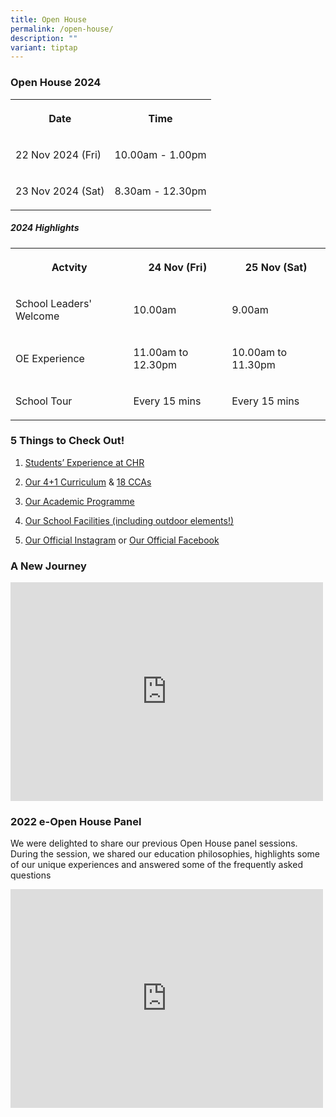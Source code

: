 ```yaml
---
title: Open House
permalink: /open-house/
description: ""
variant: tiptap
---
```

<h3>Open House 2024</h3>
<table style="minWidth: 50px">
<colgroup>
<col>
<col>
</colgroup>
<tbody>
<tr>
<th rowspan="1" colspan="1">
<p>Date</p>
</th>
<th rowspan="1" colspan="1">
<p>Time</p>
</th>
</tr>
<tr>
<td rowspan="1" colspan="1">
<p>22 Nov 2024 (Fri)</p>
</td>
<td rowspan="1" colspan="1">
<p>10.00am - 1.00pm</p>
</td>
</tr>
<tr>
<td rowspan="1" colspan="1">
<p>23 Nov 2024 (Sat)</p>
</td>
<td rowspan="1" colspan="1">
<p>8.30am - 12.30pm</p>
</td>
</tr>
</tbody>
</table>
<p></p>
<h5>2024 Highlights</h5>
<table style="minWidth: 75px">
<colgroup>
<col>
<col>
<col>
</colgroup>
<tbody>
<tr>
<th rowspan="1" colspan="1">
<p>Actvity</p>
</th>
<th rowspan="1" colspan="1">
<p>24 Nov (Fri)</p>
</th>
<th rowspan="1" colspan="1">
<p>25 Nov (Sat)</p>
</th>
</tr>
<tr>
<td rowspan="1" colspan="1">
<p>School Leaders' Welcome</p>
</td>
<td rowspan="1" colspan="1">
<p>10.00am</p>
</td>
<td rowspan="1" colspan="1">
<p>9.00am</p>
</td>
</tr>
<tr>
<td rowspan="1" colspan="1">
<p>OE Experience</p>
</td>
<td rowspan="1" colspan="1">
<p>11.00am to 12.30pm</p>
</td>
<td rowspan="1" colspan="1">
<p>10.00am to 11.30pm</p>
</td>
</tr>
<tr>
<td rowspan="1" colspan="1">
<p>School Tour</p>
</td>
<td rowspan="1" colspan="1">
<p>Every 15 mins</p>
</td>
<td rowspan="1" colspan="1">
<p>Every 15 mins</p>
</td>
</tr>
</tbody>
</table>
<h3>5 Things to Check Out!</h3>
<ol data-tight="true" class="tight">
<li>
<p><a href="/our-experience/chrianattributes/" rel="noopener noreferrer nofollow" target="_blank">Students’ Experience at CHR</a>
</p>
</li>
<li>
<p><a href="/our-experience/4plus1/" rel="noopener noreferrer nofollow" target="_blank">Our 4+1 Curriculum</a> &amp;
<a href="https://www.christchurchsec.moe.edu.sg/chr-experience/Co-Curricular-Activities/The-Boys-Brigade/" rel="noopener noreferrer nofollow" target="_blank">18 CCAs</a>
</p>
</li>
<li>
<p><a href="https://www.christchurchsec.moe.edu.sg/our-curriculum/Academic/english/" rel="noopener noreferrer nofollow" target="_blank">Our Academic Programme</a>
</p>
</li>
<li>
<p><a href="https://www.christchurchsec.moe.edu.sg/our-school/school-tour/" rel="noopener noreferrer nofollow" target="_blank">Our School Facilities (including outdoor elements!)</a>
</p>
</li>
<li>
<p><a href="https://www.instagram.com/christchurch.sec/" rel="noopener noreferrer nofollow" target="_blank">Our Official Instagram</a> or
<a href="https://www.facebook.com/ChristChurchSecSchool/" rel="noopener noreferrer nofollow" target="_blank">Our Official Facebook</a>
</p>
</li>
</ol>
<h3>A New Journey</h3>
<div class="iframe-wrapper">
<iframe height="350" width="500" allowfullscreen="true" frameborder="0" src="https://www.youtube.com/embed/i5EkHJ6a5Y0"></iframe>
</div>
<h3>2022 e-Open House Panel</h3>
<p>We were delighted to share our previous Open House panel sessions. During
the session, we shared our education philosophies, highlights some of our
unique experiences and answered some of the frequently asked questions</p>
<div class="iframe-wrapper">
<iframe height="350" width="500" allowfullscreen="true" frameborder="0" src="https://www.youtube.com/embed/l60a4OTfHJs"></iframe>
</div>
<p></p>